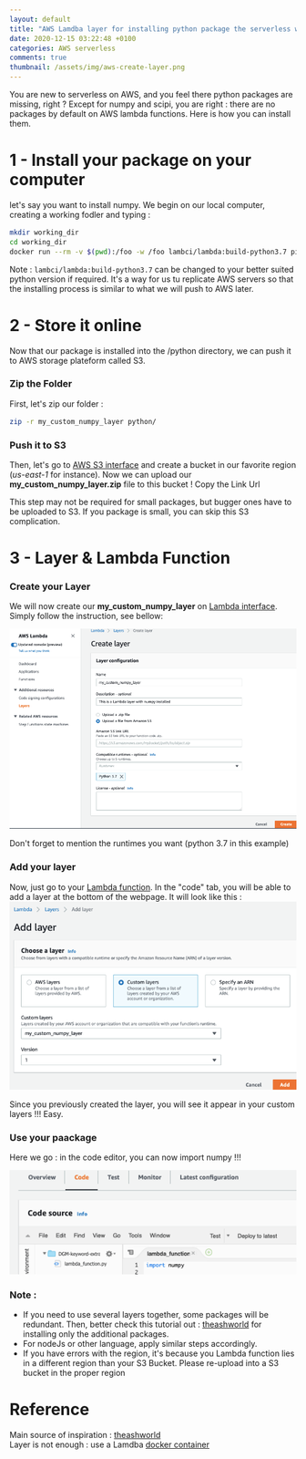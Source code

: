 ```yaml
---
layout: default
title: "AWS Lamdba layer for installing python package the serverless way"
date: 2020-12-15 03:22:48 +0100
categories: AWS serverless
comments: true
thumbnail: /assets/img/aws-create-layer.png
---
```


You are new to serverless on AWS, and you feel there python packages are missing, right ? Except for numpy and scipi, you are right : there are no packages by default on AWS lambda functions. Here is how you can install them.

# 1 - Install your package on your computer

let's say you want to install numpy. We begin on our local computer, creating a working fodler and typing :

```bash
mkdir working_dir
cd working_dir
docker run --rm -v $(pwd):/foo -w /foo lambci/lambda:build-python3.7 pip install numpy -t python
```

Note : `lambci/lambda:build-python3.7` can be changed to your better suited python version if required. It's a way for us tu replicate AWS servers so that the installing process is similar to what we will push to AWS later.

# 2 - Store it online

Now that our package is installed into the /python directory, we can push it to AWS storage plateform called S3.

### Zip the Folder

First, let's zip our folder :

```bash
zip -r my_custom_numpy_layer python/
```

### Push it to S3

Then, let's go to [AWS S3 interface](https://s3.console.aws.amazon.com/s3/buckets/) and create a bucket in our favorite region (_us-east-1_ for instance). Now we can upload our **my_custom_numpy_layer.zip** file to this bucket ! Copy the Link Url

This step may not be required for small packages, but bugger ones have to be uploaded to S3. If you package is small, you can skip this S3 complication.

# 3 - Layer & Lambda Function

### Create your Layer

We will now create our **my_custom_numpy_layer** on [Lambda interface](https://console.aws.amazon.com/lambda/home?region=us-east-1#/create/layer). Simply follow the instruction, see bellow:

![create AWS layer](/assets/img/aws-create-layer.png)

Don't forget to mention the runtimes you want (python 3.7 in this example)

### Add your layer

Now, just go to your [Lambda function](https://console.aws.amazon.com/lambda/home?region=us-east-1#/functions/). In the "code" tab, you will be able to add a layer at the bottom of the webpage. It will look like this :  
![create AWS layer](/assets/img/aws-layer-add.png)

Since you previously created the layer, you will see it appear in your custom layers !!! Easy.

### Use your paackage

Here we go : in the code editor, you can now import numpy !!!

![create AWS layer](/assets/img/aws-use-package.png)

### Note :

- If you need to use several layers together, some packages will be redundant. Then, better check this tutorial out : [theashworld](https://github.com/theashworld/nlp_on_aws_lambda) for installing only the additional packages.
- For nodeJs or other language, apply similar steps accordingly.
- If you have errors with the region, it's because you Lambda function lies in a different region than your S3 Bucket. Please re-upload into a S3 bucket in the proper region

# Reference

Main source of inspiration : [theashworld](https://github.com/theashworld/nlp_on_aws_lambda)  
Layer is not enough : use a Lamdba [docker container](https://github.com/lambci/docker-lambda)
